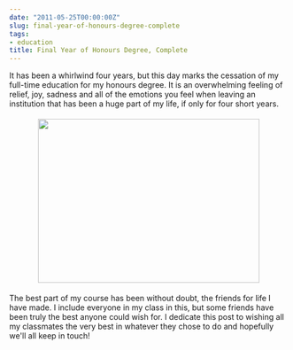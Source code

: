 ```yaml
---
date: "2011-05-25T00:00:00Z"
slug: final-year-of-honours-degree-complete
tags:
- education
title: Final Year of Honours Degree, Complete
---
```


It has been a whirlwind four years, but this day marks the cessation 
of my full-time education for my honours degree. It is an overwhelming 
feeling of relief, joy, sadness and all of the emotions you feel when 
leaving an institution that has been a huge part of my life, if only for 
four short years.

<center><a href="https://picasaweb.google.com/102276623719467794879/BloggerPictures?authkey=Gv1sRgCMSGwsXrra72MQ#5604530193920577826"><img border="0" height="296" src="http://lh6.ggpht.com/_Wq0iRacWX8o/TcdKhG2WUSI/AAAAAAAAAoo/TOqP7IlgyYg/s400/0.jpg" style="margin-bottom: 5px; margin-left: 5px; margin-right: 5px; margin-top: 5px;" width="400" /></a>
</center>

The best part of my course has been without doubt, the friends for life I have made. 
I include everyone in my class in this, but some friends have been truly the 
best anyone could wish for. I dedicate this post to wishing all my classmates 
the very best in whatever they chose to do and hopefully we'll all keep in touch!